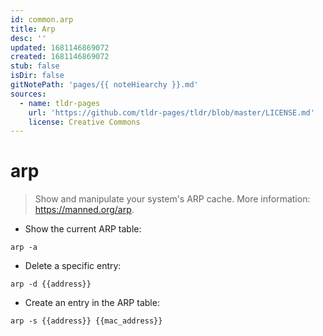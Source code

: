 ```yaml
---
id: common.arp
title: Arp
desc: ''
updated: 1681146869072
created: 1681146869072
stub: false
isDir: false
gitNotePath: 'pages/{{ noteHiearchy }}.md'
sources:
  - name: tldr-pages
    url: 'https://github.com/tldr-pages/tldr/blob/master/LICENSE.md'
    license: Creative Commons
---
```

# arp

> Show and manipulate your system's ARP cache.
> More information: <https://manned.org/arp>.

- Show the current ARP table:

`arp -a`

- Delete a specific entry:

`arp -d {{address}}`

- Create an entry in the ARP table:

`arp -s {{address}} {{mac_address}}`

